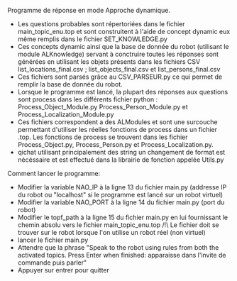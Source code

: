 Programme de réponse en mode Approche dynamique.

* Les questions probables sont répertoriées dans le fichier main_topic_enu.top et sont construitent à l'aide de concept dynamic eux même remplis dans le fichier SET_KNOWLEDGE.py
* Ces concepts dynamic ainsi que la base de donnée du robot (utilisant le module ALKnowledge) servant à conctruire toutes les réponses  sont générées en utilisant les objets présents dans les fichiers CSV list_locations_final.csv ; list_objects_final.csv et list_persons_final.csv
* Ces fichiers sont parsés grâce au CSV_PARSEUR.py ce qui permet de remplir la base de donnée du robot.
* Lorsque le programme est lancé, la plupart des réponses aux questions sont process dans les différents fichier python : Process_Object_Module.py Process_Person_Module.py et Process_Localization_Module.py
* Ces fichiers correspondent a des ALModules et sont une surcouche permettant d'utiliser les réelles fonctions de process dans un fichier .top. Les fonctions de process se trouvent dans les fichier Process_Object.py, Process_Person.py et Process_Localization.py.
* qichat utilisant principalement des string un changement de format est nécéssaire et est effectué dans la librairie de fonction appelée Utils.py

Comment lancer le programme:
  * Modifier la variable NAO_IP à la ligne 13 du fichier main.py (addresse IP du robot ou "localhost" si le programme est lancé sur un robot virtuel)
  * Modifier la variable NAO_PORT à la ligne 14 du fichier main.py (port du robot)
  * Modifier le topf_path à la ligne 15 du fichier main.py en lui fournissant le chemin absolu vers le fichier main_topic_enu.top
            /!\ Le fichier doit se trouver sur le robot lorsque l'on utilise un robot réel (non virtuel)
  * lancer le fichier main.py 
  * Attendre que la phrase "Speak to the robot using rules from both the activated topics. Press Enter when finished: apparaisse dans l'invite de commande puis parler"
  * Appuyer sur entrer pour quitter
